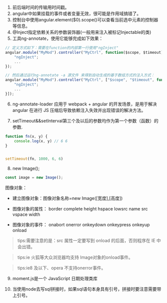 1. 前后端时间的传输用时间戳。
2. angular中如果挂载的事件或者变量无效，很可能是作用域搞错了。
3. 控制台中使用angular.element($0).scope()可以查看当前选中元素的控制器等信息。
4. @Inject指定依赖关系的参数装饰器(一般用来注入被标记Injectable的类)
5. 工具ng-annotate，使用它能够完成如下效果：


```javascript
// 定义方式如下：需要在function的内部第一行使用"ngInject"
angular.module("MyMod").controller("MyCtrl", function($scope, $timeout) {
    "ngInject";
    ...
});
```

```javascript
// 然后通过运行ng-annotate -a 源文件 来得到自动生成的基于数组方式的注入方式：
angular.module("MyMod").controller("MyCtrl", ["$scope", "$timeout", function($scope, $timeout) {
    "ngInject";
    ...
}]);
```
6. ng-annotate-loader 应用于 webpack + angular 的开发场景，是用于解决 angular 在进行 JS 压缩后导致依赖注入失效并出现错误的解决方法。

7. setTimeout&&setInterval第三个及以后的参数均作为第一个参数（函数）的参数.


```javascript
function fn(x, y) {
    console.log(x, y) // 6 6
}


setTimeout(fn, 1000, 6, 6)
```
8. new Image();


```javascript
const image = new Image();

```

图像对象：

- 建立图像对象：图像对象名称=new Image([宽度],[高度])

- 图像对象的属性： border complete height hspace lowsrc name src vspace width

- 图像对象的事件： onabort onerror onkeydown onkeypress onkeyup onload

>tips:需要注意的是：src 属性一定要写到 onload 的后面，否则程序在 IE 中会出错。

>tips:ie 火狐等大众浏览器均支持 Image对象的onload事件。

>tips:ie8 及以下、opera 不支持onerror事件。

9. moment.js是一个 JavaScript 日期处理类库

10. 当使用node去写sql拼接时，如果sql语句本身具有引号，拼接时要注意需要带上引号。
